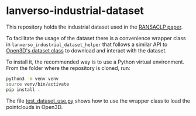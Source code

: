 # lanverso-industrial-dataset

This repository holds the industrial dataset used in the [RANSACLP paper](https://github.com/jmartinezot/ransaclp/).

To facilitate the usage of the dataset there is a convenience wrapper class in `lanverso_industrial_dataset_helper` that follows a similar API to [Open3D's dataset class](http://www.open3d.org/docs/release/tutorial/data/index.html#livingroompointclouds) to download and interact with the dataset.

To install it, the recommended way is to use a Python virtual environment. From the folder where the repository is cloned, run:

```bash
python3 -m venv venv
source venv/bin/activate
pip install .
```

The file [test_dataset_use.py](./test_dataset_use.py) shows how to use the wrapper class to load the pointclouds in Open3D.
